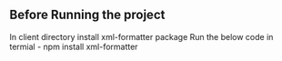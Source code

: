 ## Before Running the project

In client directory install xml-formatter package 
Run the below code in termial - 
npm install xml-formatter 